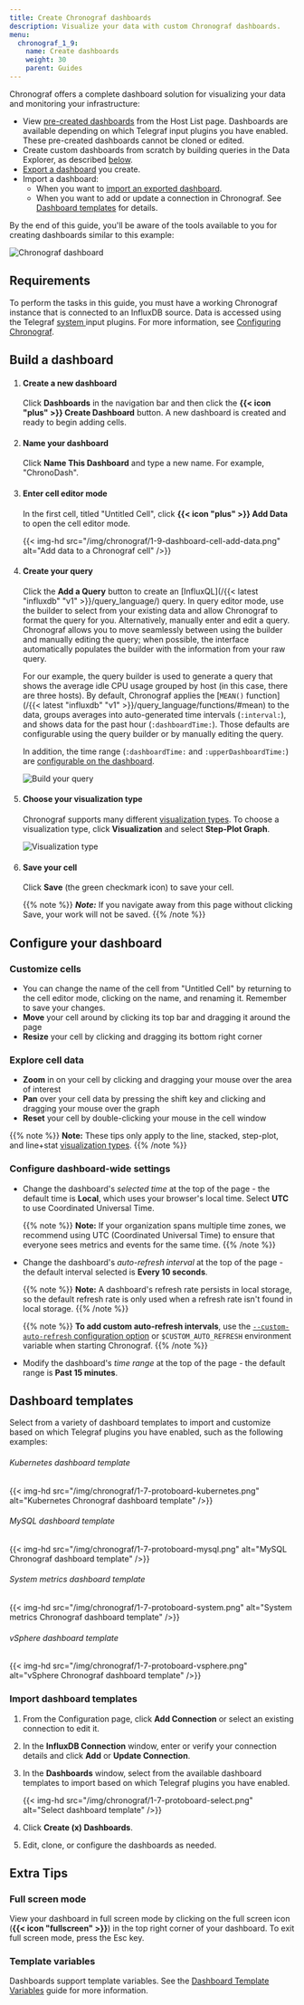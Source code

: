 ```yaml
---
title: Create Chronograf dashboards
description: Visualize your data with custom Chronograf dashboards.
menu:
  chronograf_1_9:
    name: Create dashboards
    weight: 30
    parent: Guides
---
```


Chronograf offers a complete dashboard solution for visualizing your data and monitoring your infrastructure:

- View [pre-created dashboards](/chronograf/v1.9/guides/using-precreated-dashboards) from the Host List page.
  Dashboards are available depending on which Telegraf input plugins you have enabled.
  These pre-created dashboards cannot be cloned or edited.
- Create custom dashboards from scratch by building queries in the Data Explorer, as described [below](#build-a-dashboard).
- [Export a dashboard](/chronograf/latest/administration/import-export-dashboards/#export-a-dashboard) you create.
- Import a dashboard:
    - When you want to [import an exported dashboard](/chronograf/latest/administration/import-export-dashboards/#import-a-dashboard).
    - When you want to add or update a connection in Chronograf. See [Dashboard templates](#dashboard-templates) for details.

By the end of this guide, you'll be aware of the tools available to you for creating dashboards similar to this example:

![Chronograf dashboard](/img/chronograf/1-6-g-dashboard-possibilities.png)

## Requirements

To perform the tasks in this guide, you must have a working Chronograf instance that is connected to an InfluxDB source.
Data is accessed using the Telegraf [system ](https://github.com/influxdata/telegraf/tree/master/plugins/inputs/system) input plugins.
For more information, see [Configuring Chronograf](/chronograf/v1.9/administration/configuration).

## Build a dashboard

1.  #### Create a new dashboard
    Click **Dashboards** in the navigation bar and then click the **{{< icon "plus" >}} Create Dashboard** button.
    A new dashboard is created and ready to begin adding cells.

2.  #### Name your dashboard
    Click **Name This Dashboard** and type a new name. For example, "ChronoDash".

3.  #### Enter cell editor mode
    In the first cell, titled "Untitled Cell", click **{{< icon "plus" >}} Add Data**
    to open the cell editor mode.

    {{< img-hd src="/img/chronograf/1-9-dashboard-cell-add-data.png" alt="Add data to a Chronograf cell" />}}

4.  #### Create your query
    Click the **Add a Query** button to create an [InfluxQL](/{{< latest "influxdb" "v1" >}}/query_language/) query.
    In query editor mode, use the builder to select from your existing data and
    allow Chronograf to format the query for you.
    Alternatively, manually enter and edit a query.
    Chronograf allows you to move seamlessly between using the builder and
    manually editing the query; when possible, the interface automatically
    populates the builder with the information from your raw query.

    For our example, the query builder is used to generate a query that shows
    the average idle CPU usage grouped by host (in this case, there are three hosts).
    By default, Chronograf applies the [`MEAN()` function](/{{< latest "influxdb" "v1" >}}/query_language/functions/#mean)
    to the data, groups averages into auto-generated time intervals (`:interval:`),
    and shows data for the past hour (`:dashboardTime:`).
    Those defaults are configurable using the query builder or by manually editing the query.

    In addition, the time range (`:dashboardTime:` and `:upperDashboardTime:`) are
    [configurable on the dashboard](#configure-your-dashboard).

    ![Build your query](/img/chronograf/1-6-g-dashboard-builder.png)

5.  #### Choose your visualization type
    Chronograf supports many different [visualization types](/chronograf/v1.9/guides/visualization-types/). To choose a visualization type, click **Visualization** and select **Step-Plot Graph**.

    ![Visualization type](/img/chronograf/1-6-g-dashboard-visualization.png)

6.  #### Save your cell

    Click **Save** (the green checkmark icon) to save your cell.

    {{% note %}}
_**Note:**_ If you navigate away from this page without clicking Save, your work will not be saved.
    {{% /note %}}

## Configure your dashboard

### Customize cells

- You can change the name of the cell from "Untitled Cell" by returning to the cell editor mode, clicking on the name, and renaming it. Remember to save your changes.
- **Move** your cell around by clicking its top bar and dragging it around the page
- **Resize** your cell by clicking and dragging its bottom right corner

### Explore cell data

- **Zoom** in on your cell by clicking and dragging your mouse over the area of interest
- **Pan** over your cell data by pressing the shift key and clicking and dragging your mouse over the graph
- **Reset** your cell by double-clicking your mouse in the cell window

{{% note %}}
**Note:** These tips only apply to the line, stacked, step-plot, and line+stat
[visualization types](/chronograf/v1.9/guides/visualization-types/).
{{% /note %}}

### Configure dashboard-wide settings

- Change the dashboard's *selected time* at the top of the page - the default
  time is **Local**, which uses your browser's local time. Select **UTC** to use
  Coordinated Universal Time.

    {{% note %}}
**Note:** If your organization spans multiple time zones, we recommend using UTC
(Coordinated Universal Time) to ensure that everyone sees metrics and events for the same time.
    {{% /note %}}

- Change the dashboard's *auto-refresh interval* at the top of the page - the default interval selected is **Every 10 seconds**.

    {{% note %}}
**Note:** A dashboard's refresh rate persists in local storage, so the default
refresh rate is only used when a refresh rate isn't found in local storage.
    {{% /note %}}

    {{% note %}}
**To add custom auto-refresh intervals**, use the [`--custom-auto-refresh` configuration
option](/chronograf/v1.9/administration/config-options/#--custom-auto-refresh)
or `$CUSTOM_AUTO_REFRESH` environment variable when starting Chronograf.
    {{% /note %}}

- Modify the dashboard's *time range* at the top of the page - the default range
  is **Past 15 minutes**.

## Dashboard templates

Select from a variety of dashboard templates to import and customize based on which Telegraf plugins you have enabled, such as the following examples:

###### Kubernetes dashboard template
{{< img-hd src="/img/chronograf/1-7-protoboard-kubernetes.png" alt="Kubernetes Chronograf dashboard template" />}}

###### MySQL dashboard template
{{< img-hd src="/img/chronograf/1-7-protoboard-mysql.png" alt="MySQL Chronograf dashboard template" />}}

###### System metrics dashboard template
{{< img-hd src="/img/chronograf/1-7-protoboard-system.png" alt="System metrics Chronograf dashboard template" />}}

###### vSphere dashboard template
{{< img-hd src="/img/chronograf/1-7-protoboard-vsphere.png" alt="vSphere Chronograf dashboard template" />}}

### Import dashboard templates

1. From the Configuration page, click **Add Connection** or select an existing connection to edit it.
2. In the **InfluxDB Connection** window, enter or verify your connection details and click **Add** or **Update Connection**.
3. In the **Dashboards** window, select from the available dashboard templates to import based on which Telegraf plugins you have enabled.
    
    {{< img-hd src="/img/chronograf/1-7-protoboard-select.png" alt="Select dashboard template" />}}

4. Click **Create (x) Dashboards**.
5. Edit, clone, or configure the dashboards as needed.

## Extra Tips

### Full screen mode

View your dashboard in full screen mode by clicking on the full screen icon (**{{< icon "fullscreen" >}}**) in the top right corner of your dashboard.
To exit full screen mode, press the Esc key.

### Template variables

Dashboards support template variables.
See the [Dashboard Template Variables](/chronograf/v1.9/guides/dashboard-template-variables/) guide for more information.
